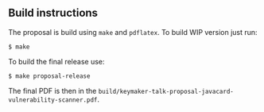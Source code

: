 Build instructions
------------------

The proposal is build using `make` and `pdflatex`. To build WIP version just run:
```
$ make
```

To build the final release use:
```
$ make proposal-release
```

The final PDF is then in the `build/keymaker-talk-proposal-javacard-vulnerability-scanner.pdf`.
